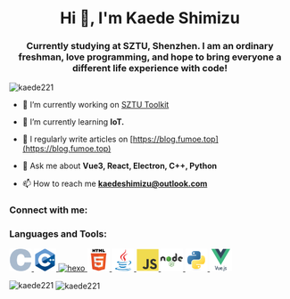 <h1 align="center">Hi 👋, I'm Kaede Shimizu</h1>
<h3 align="center">Currently studying at SZTU, Shenzhen. I am an ordinary freshman, love programming, and hope to bring everyone a different life experience with code!</h3>

<p align="left"> <img src="https://komarev.com/ghpvc/?username=kaede221&label=Profile%20views&color=0e75b6&style=flat" alt="kaede221" /> </p>

- 🔭 I’m currently working on [SZTU Toolkit](https://github.com/Kaede221/sztu-toolkit)

- 🌱 I’m currently learning **IoT.**

- 📝 I regularly write articles on [https://blog.fumoe.top](https://blog.fumoe.top)

- 💬 Ask me about **Vue3, React, Electron, C++, Python**

- 📫 How to reach me **kaedeshimizu@outlook.com**

<h3 align="left">Connect with me:</h3>
<p align="left">
</p>

<h3 align="left">Languages and Tools:</h3>
<p align="left"> <a href="https://www.cprogramming.com/" target="_blank" rel="noreferrer"> <img src="https://raw.githubusercontent.com/devicons/devicon/master/icons/c/c-original.svg" alt="c" width="40" height="40"/> </a> <a href="https://www.w3schools.com/cpp/" target="_blank" rel="noreferrer"> <img src="https://raw.githubusercontent.com/devicons/devicon/master/icons/cplusplus/cplusplus-original.svg" alt="cplusplus" width="40" height="40"/> </a> <a href="hexo.io/" target="_blank" rel="noreferrer"> <img src="https://www.vectorlogo.zone/logos/hexoio/hexoio-icon.svg" alt="hexo" width="40" height="40"/> </a> <a href="https://www.w3.org/html/" target="_blank" rel="noreferrer"> <img src="https://raw.githubusercontent.com/devicons/devicon/master/icons/html5/html5-original-wordmark.svg" alt="html5" width="40" height="40"/> </a> <a href="https://www.java.com" target="_blank" rel="noreferrer"> <img src="https://raw.githubusercontent.com/devicons/devicon/master/icons/java/java-original.svg" alt="java" width="40" height="40"/> </a> <a href="https://developer.mozilla.org/en-US/docs/Web/JavaScript" target="_blank" rel="noreferrer"> <img src="https://raw.githubusercontent.com/devicons/devicon/master/icons/javascript/javascript-original.svg" alt="javascript" width="40" height="40"/> </a> <a href="https://nodejs.org" target="_blank" rel="noreferrer"> <img src="https://raw.githubusercontent.com/devicons/devicon/master/icons/nodejs/nodejs-original-wordmark.svg" alt="nodejs" width="40" height="40"/> </a> <a href="https://www.python.org" target="_blank" rel="noreferrer"> <img src="https://raw.githubusercontent.com/devicons/devicon/master/icons/python/python-original.svg" alt="python" width="40" height="40"/> </a> <a href="https://vuejs.org/" target="_blank" rel="noreferrer"> <img src="https://raw.githubusercontent.com/devicons/devicon/master/icons/vuejs/vuejs-original-wordmark.svg" alt="vuejs" width="40" height="40"/> </a> </p>

<p><img align="left" src="https://github-readme-stats.vercel.app/api/top-langs?username=kaede221&show_icons=true&locale=en&layout=compact" alt="kaede221" /></p>

<p>&nbsp;<img align="center" src="https://github-readme-stats.vercel.app/api?username=kaede221&show_icons=true&locale=en" alt="kaede221" /></p>
